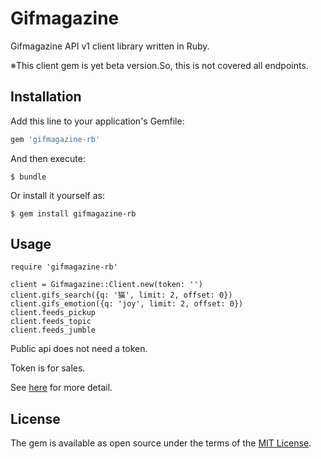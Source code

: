 # Gifmagazine

Gifmagazine API v1 client library written in Ruby.

※This client gem is yet beta version.So, this is not covered all endpoints.

## Installation

Add this line to your application's Gemfile:

```ruby
gem 'gifmagazine-rb'
```

And then execute:

    $ bundle

Or install it yourself as:

    $ gem install gifmagazine-rb

## Usage

```
require 'gifmagazine-rb'

client = Gifmagazine::Client.new(token: '')
client.gifs_search({q: '猫', limit: 2, offset: 0})
client.gifs_emotion({q: 'joy', limit: 2, offset: 0})
client.feeds_pickup
client.feeds_topic
client.feeds_jumble
```

Public api does not need a token.

Token is for sales.

See [here](https://github.com/creative-box-inc/Gifmagazine-API-Documentation) for more detail.

## License

The gem is available as open source under the terms of the [MIT License](http://opensource.org/licenses/MIT).

